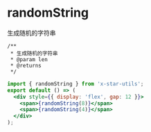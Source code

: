 # randomString

生成随机的字符串

```
/**
 * 生成随机的字符串
 * @param len
 * @returns
 */
```

```jsx
import { randomString } from 'x-star-utils';
export default () => (
  <div style={{ display: 'flex', gap: 12 }}>
    <span>{randomString(8)}</span>
    <span>{randomString(4)}</span>
  </div>
);
```
